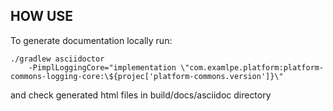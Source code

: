 ## HOW USE

To generate documentation locally run:
````
./gradlew asciidoctor 
    -PimplLoggingCore="implementation \"com.examlpe.platform:platform-commons-logging-core:\${projec['platform-commons.version']}\"
````
and check generated html files in build/docs/asciidoc directory
